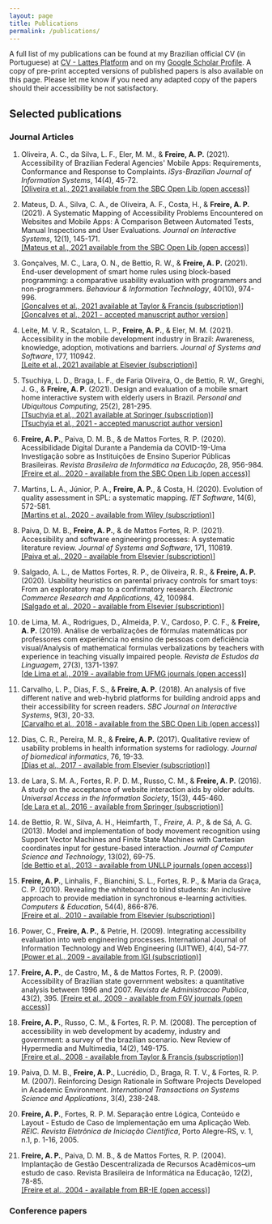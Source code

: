 ```yaml
---
layout: page
title: Publications
permalink: /publications/
---
```


A full list of my publications can be found at my Brazilian official CV (in Portuguese) at [CV - Lattes Platform](http://lattes.cnpq.br/8564844746819651) 
and on my [Google Scholar Profile](https://scholar.google.com/citations?user=8NrStEEAAAAJ&hl=en). A copy of pre-print accepted versions of published papers is 
also available on this page.  Please let me know if you need any adapted copy of the papers should their accessibility be not satisfactory.

## Selected publications

### Journal Articles

1. Oliveira, A. C., da Silva, L. F., Eler, M. M., & **Freire, A. P.** (2021). Accessibility of Brazilian Federal Agencies' Mobile Apps: Requirements, Conformance and Response to Complaints. *iSys-Brazilian Journal of Information Systems*, 14(4), 45-72.<br/>[[Oliveira et al., 2021 available from the SBC Open Lib (open access)]](https://sol.sbc.org.br/journals/index.php/isys/article/download/2016/1888)

2. Mateus, D. A., Silva, C. A., de Oliveira, A. F., Costa, H., & **Freire, A. P.** (2021). A Systematic Mapping of Accessibility Problems Encountered on Websites and Mobile Apps: A Comparison Between Automated Tests, Manual Inspections and User Evaluations. *Journal on Interactive Systems*, 12(1), 145-171.<br/> [[Mateus et al., 2021 available from the SBC Open Lib (open access)]](https://sol.sbc.org.br/journals/index.php/jis/article/view/1778)

3. Gonçalves, M. C., Lara, O. N., de Bettio, R. W., & **Freire, A. P.** (2021). End-user development of smart home rules using block-based programming: a comparative usability evaluation with programmers and non-programmers. *Behaviour & Information Technology*, 40(10), 974-996.<br/> [[Gonçalves et al., 2021 available at Taylor & Francis (subscription)]](https://doi.org/10.1080/0144929X.2021.1921028)<br/>[[Gonçalves et al., 2021 - accepted manuscript author version]](https://apfreire.github.io/papers/bit_end_user_development.pdf)

4. Leite, M. V. R., Scatalon, L. P., **Freire, A. P.**, & Eler, M. M. (2021). Accessibility in the mobile development industry in Brazil: Awareness, knowledge, adoption, motivations and barriers. *Journal of Systems and Software*, 177, 110942.<br/> [[Leite et al., 2021 available at Elsevier (subscription)]](https://doi.org/10.1016/j.jss.2021.110942)

5. Tsuchiya, L. D., Braga, L. F., de Faria Oliveira, O., de Bettio, R. W., Greghi, J. G., & **Freire, A. P.** (2021). Design and evaluation of a mobile smart home interactive system with elderly users in Brazil. *Personal and Ubiquitous Computing*, 25(2), 281-295.<br/>[[Tsuchyia et al., 2021 available at Springer (subscription)]](https://dx.doi.org/10.1007/s00779-020-01408-0)<br/>[[Tsuchyia et al., 2021 - accepted manuscript author version]](https://apfreire.github.io/papers/pauc_smart_home_elderly.pdf)

6. **Freire, A. P.**, Paiva, D. M. B., & de Mattos Fortes, R. P. (2020). Acessibilidade Digital Durante a Pandemia da COVID-19-Uma Investigação sobre as Instituições de Ensino Superior Públicas Brasileiras. *Revista Brasileira de Informática na Educação*, 28, 956-984.<br/>[[Freire et al., 2020 - available from the SBC Open Lib (open access)]](https://br-ie.org/pub/index.php/rbie/article/view/v28p956)

7. Martins, L. A., Júnior, P. A., **Freire, A. P.**, & Costa, H. (2020). Evolution of quality assessment in SPL: a systematic mapping. *IET Software*, 14(6), 572-581.<br/> [[Martins et al., 2020 - available from Wiley (subscription)]](https://ietresearch.onlinelibrary.wiley.com/doi/pdf/10.1049/iet-sen.2020.0037)

8. Paiva, D. M. B., **Freire, A. P.**, & de Mattos Fortes, R. P. (2021). Accessibility and software engineering processes: A systematic literature review. *Journal of Systems and Software*, 171, 110819.<br/>[[Paiva et al., 2020 - available from Elsevier (subscription)]](https://doi.org/10.1016/j.jss.2020.110819)

9. Salgado, A. L., de Mattos Fortes, R. P., de Oliveira, R. R., & **Freire, A. P.** (2020). Usability heuristics on parental privacy controls for smart toys: From an exploratory map to a confirmatory research. *Electronic Commerce Research and Applications*, 42, 100984.<br/>[[Salgado et al., 2020 - available from Elsevier (subscription)]](https://doi.org/10.1016/j.elerap.2020.100984)

10. de Lima, M. A., Rodrigues, D., Almeida, P. V., Cardoso, P. C. F., & **Freire, A. P.** (2019). Análise de verbalizações de fórmulas matemáticas por professores com experiência no ensino de pessoas com deficiência visual/Analysis of mathematical formulas verbalizations by teachers with experience in teaching visually impaired people. *Revista de Estudos da Linguagem*, 27(3), 1371-1397. <br/> [[de Lima et al., 2019 - available from UFMG journals (open access)]](http://dx.doi.org/10.17851/2237-2083.27.3.1371-1397)

11. Carvalho, L. P., Dias, F. S., & **Freire, A. P.** (2018). An analysis of five different native and web-hybrid platforms for building android apps and their accessibility for screen readers. *SBC Journal on Interactive Systems*, 9(3), 20-33.<br/> [[Carvalho et al., 2018 - available from the SBC Open Lib (open access)]](https://doi.org/10.5753/jis.2018.707)

12. Dias, C. R., Pereira, M. R., & **Freire, A. P.** (2017). Qualitative review of usability problems in health information systems for radiology. *Journal of biomedical informatics*, 76, 19-33.<br/>[[Dias et al., 2017 - available from Elsevier (subscription)]](https://doi.org/10.1016/j.jbi.2017.10.004)

13. de Lara, S. M. A., Fortes, R. P. D. M., Russo, C. M., & **Freire, A. P.** (2016). A study on the acceptance of website interaction aids by older adults. *Universal Access in the Information Society*, 15(3), 445-460.<br/>[[de Lara et al., 2016 - available from Springer (subscription)]](https://link.springer.com/article/10.1007/s10209-015-0419-y)

14. de Bettio, R. W., Silva, A. H., Heimfarth, T., *Freire, A. P.*, & de Sá, A. G. (2013). Model and implementation of body movement recognition using Support Vector Machines and Finite State Machines with Cartesian coordinates input for gesture-based interaction. *Journal of Computer Science and Technology*, 13(02), 69-75.<br/>[[de Bettio et al., 2013 - available from UNLLP journals (open access)]](http://journal.info.unlp.edu.ar/JCST/article/view/617)

15. **Freire, A. P.**, Linhalis, F., Bianchini, S. L., Fortes, R. P., & Maria da Graça, C. P. (2010). Revealing the whiteboard to blind students: An inclusive approach to provide mediation in synchronous e-learning activities. *Computers & Education*, 54(4), 866-876.<br/>[[Freire et al., 2010 - available from Elsevier (subscription)]](https://doi.org/10.1016/j.compedu.2009.09.016)

16. Power, C., **Freire, A. P.**, & Petrie, H. (2009). Integrating accessibility evaluation into web engineering processes. International Journal of Information Technology and Web Engineering (IJITWE), 4(4), 54-77.<br/>[[Power et al., 2009 - available from IGI (subscription)]](https://www.igi-global.com/article/...journal-information-technology-web/40344)

17. **Freire, A. P.**, de Castro, M., & de Mattos Fortes, R. P. (2009). Accessibility of Brazilian state government websites: a quantitative analysis between 1996 and 2007. *Revista de Administracao Publica*, 43(2), 395. [[Freire et al., 2009 - available from FGV journals (open access)]](https://www.proquest.com/docview/1643153700?pq-origsite=gscholar&fromopenview=true)

18. **Freire, A. P.**, Russo, C. M., & Fortes, R. P. M. (2008). The perception of accessibility in web development by academy, industry and government: a survey of the brazilian scenario. New Review of Hypermedia and Multimedia, 14(2), 149-175. <br/>[[Freire et al., 2008 - available from Taylor & Francis (subscription)]](https://doi.org/10.1080/13614560802624241)

19. Paiva, D. M. B., **Freire, A. P.**, Lucrédio, D., Braga, R. T. V., & Fortes, R. P. M. (2007). Reinforcing Design Rationale in Software Projects Developed in Academic Environment. *International Transactions on Systems Science and Applications*, 3(4), 238-248.

20. **Freire, A. P.**, Fortes, R. P. M. Separação entre Lógica, Conteúdo e Layout - Estudo de Caso de Implementação em uma Aplicação Web. *REIC. Revista Eletrônica de Iniciação Científica*, Porto Alegre-RS, v. 1, n.1, p. 1-16, 2005.

21. **Freire, A. P.**, Paiva, D. M. B., & de Mattos Fortes, R. P. (2004). Implantação de Gestão Descentralizada de Recursos Acadêmicos–um estudo de caso. Revista Brasileira de Informática na Educação, 12(2), 78-85.<br/>[[Freire et al., 2004 - available from BR-IE (open access)]](http://www.br-ie.org/pub/index.php/rbie/article/view/2188)

### Conference papers


